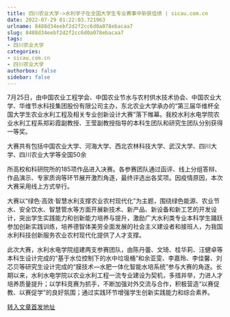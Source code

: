 ```yaml
---
title: 四川农业大学->水利学子在全国大学生专业赛事中斩获佳绩 | sicau.com.cn
date: 2022-07-29 01:22:03.721963
urlname: 8488d34eebf2d2f2cc6d0a078ebacaa7
slug: 8488d34eebf2d2f2cc6d0a078ebacaa7
tags: 
- 四川农业大学
categories:
- sicau.com.cn
- 四川农业大学
authorbox: false
sidebar: false
---
```

7月25日，由中国农业工程学会、中国农业节水与农村供水技术协会、中国农业大学、华维节水科技集团股份有限公司主办，东北农业大学承办的“第三届华维杯全国大学生农业水利工程及相关专业创新设计大赛”落下帷幕。我校水利水电学院农业水利工程系郑彩霞副教授、王莹副教授指导的本科生团队和研究生团队分别获得一等奖。

大赛共有包括中国农业大学、河海大学、西北农林科技大学、武汉大学、四川大学、四川农业大学等全国50余
<!--more-->
所高校和科研院所的185项作品进入决赛。各参赛团队通过函评、线上分组答辩、作品演示、专家质询等环节展开激烈角逐，最终评选出各奖项。因疫情原因，本次大赛采用线上方式举行。

大赛以“绿色·高效·智慧水利支撑农业农村现代化”为主题，围绕绿色能源、农业节水、安全饮水、智慧管水等方面开展新技术、新产品、新设备和新工艺的开发设计，突出学生实践能力和创新能力培养与提升，激励广大水利类专业本科学生踊跃参加创新实践训练，培养德智体美劳全面发展的社会主义建设者和接班人，为我国水利科技创新服务农业农村现代化提供了人才支撑。

此次大赛，水利水电学院组建两支参赛团队，由陈丹蕾、文琦、桂华莉、汪健卓等本科生设计完成的“基于水位控制下的水中垃圾桶”和余亚雯、李嘉玲、李佳馨、刘芯贝等研究生设计完成的“膜技术—水肥一体化智能水培系统”参与大赛的角逐。长期以来，水利水电学院以农业水利工程一流专业建设为契机，多措并举，力进人才培养质量提升；以学科竞赛为抓手，不断加强对外交流与合作，积极营造“以赛促教、以赛促学”的良好氛围；通过实践环节增强学生创新实践能力和综合素养。



[转入文章首发地址](https://news.sicau.edu.cn/info/1078/69008.htm)